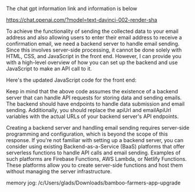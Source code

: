 The chat gpt information link and information is below

https://chat.openai.com/?model=text-davinci-002-render-sha

To achieve the functionality of sending the collected data to your email address and also allowing users to enter their email address to receive a confirmation email, we need a backend server to handle email sending. Since this involves server-side processing, it cannot be done solely with HTML, CSS, and JavaScript in the front end. However, I can provide you with a high-level overview of how you can set up the backend and use JavaScript to make an API call to it.

Here's the updated JavaScript code for the front end:

Keep in mind that the above code assumes the existence of a backend server that can handle API requests for storing data and sending emails. The backend should have endpoints to handle data submission and email sending. Additionally, you should replace the apiUrl and emailApiUrl variables with the actual URLs of your backend server's API endpoints.

Creating a backend server and handling email sending requires server-side programming and configuration, which is beyond the scope of this response. If you're not familiar with setting up a backend server, you can consider using existing Backend-as-a-Service (BaaS) platforms that offer serverless functions to handle API calls and email sending. Examples of such platforms are Firebase Functions, AWS Lambda, or Netlify Functions. These platforms allow you to create server-side functions and host them without managing the server infrastructure.

memory jog:
/c/Users/glads/Downloads/bamboo-farmers-app-upgrade

